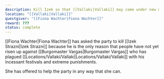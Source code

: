 ```yaml
---
description: Kill Izek so that [[Vallaki|Vallaki]] may come under new management
location: "[[Vallaki|Vallaki]]"
questgiver: "[[Fiona Wachter|Fiona Wachter]]"
reward: ???
status: complete
---
```


[[Fiona Wachter|Fiona Wachter]] has asked the party to kill [[Izek Strazni|Izek Strazni]] because he is the only reason that people have not yet risen up against [[Burgomaster Vargas|Burgomaster Vargas]] who has plagued [[Locations/Vallaki/Vallaki|Locations/Vallaki/Vallaki]] with his incessant festivals and extreme punishments.

She has offered to help the party in any way that she can.